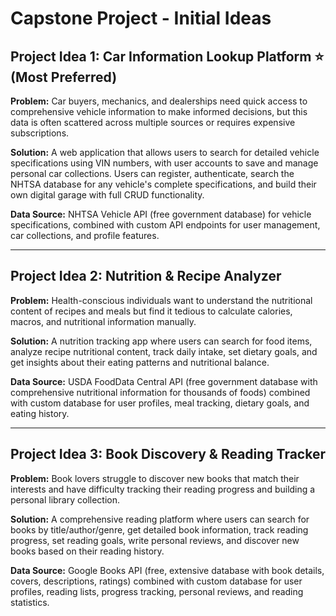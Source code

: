 # Capstone Project - Initial Ideas

## Project Idea 1: Car Information Lookup Platform ⭐ (Most Preferred)

**Problem:** Car buyers, mechanics, and dealerships need quick access to comprehensive vehicle information to make informed decisions, but this data is often scattered across multiple sources or requires expensive subscriptions.

**Solution:** A web application that allows users to search for detailed vehicle specifications using VIN numbers, with user accounts to save and manage personal car collections. Users can register, authenticate, search the NHTSA database for any vehicle's complete specifications, and build their own digital garage with full CRUD functionality.

**Data Source:** NHTSA Vehicle API (free government database) for vehicle specifications, combined with custom API endpoints for user management, car collections, and profile features.

---

## Project Idea 2: Nutrition & Recipe Analyzer

**Problem:** Health-conscious individuals want to understand the nutritional content of recipes and meals but find it tedious to calculate calories, macros, and nutritional information manually.

**Solution:** A nutrition tracking app where users can search for food items, analyze recipe nutritional content, track daily intake, set dietary goals, and get insights about their eating patterns and nutritional balance.

**Data Source:** USDA FoodData Central API (free government database with comprehensive nutritional information for thousands of foods) combined with custom database for user profiles, meal tracking, dietary goals, and eating history.

---

## Project Idea 3: Book Discovery & Reading Tracker

**Problem:** Book lovers struggle to discover new books that match their interests and have difficulty tracking their reading progress and building a personal library collection.

**Solution:** A comprehensive reading platform where users can search for books by title/author/genre, get detailed book information, track reading progress, set reading goals, write personal reviews, and discover new books based on their reading history.

**Data Source:** Google Books API (free, extensive database with book details, covers, descriptions, ratings) combined with custom database for user profiles, reading lists, progress tracking, personal reviews, and reading statistics.
